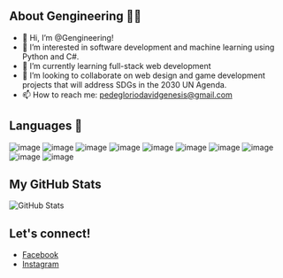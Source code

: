 ## About Gengineering 🙋‍♂️
- 👋 Hi, I’m @Gengineering!
- 👀 I’m interested in software development and machine learning using Python and C#.
- 🌱 I’m currently learning full-stack web development 
- 💞️ I’m looking to collaborate on web design and game development projects that will address SDGs in the 2030 UN Agenda.
- 📫 How to reach me: pedegloriodavidgenesis@gmail.com

## Languages 🤔

![image](https://img.shields.io/badge/C-00599C?style=for-the-badge&logo=c&logoColor=white)
![image](https://img.shields.io/badge/C%23-239120?style=for-the-badge&logo=c-sharp&logoColor=white)
![image](https://img.shields.io/badge/CSS3-1572B6?style=for-the-badge&logo=css3&logoColor=white)
![image](https://img.shields.io/badge/HTML5-E34F26?style=for-the-badge&logo=html5&logoColor=white)
![image](https://img.shields.io/badge/JavaScript-323330?style=for-the-badge&logo=javascript&logoColor=F7DF1E)
![image](https://img.shields.io/badge/LaTeX-47A141?style=for-the-badge&logo=LaTeX&logoColor=white)
![image](https://img.shields.io/badge/Numpy-777BB4?style=for-the-badge&logo=numpy&logoColor=white)
![image](https://img.shields.io/badge/Pandas-2C2D72?style=for-the-badge&logo=pandas&logoColor=white)
![image](https://img.shields.io/badge/Python-FFD43B?style=for-the-badge&logo=python&logoColor=blue)
![image](https://img.shields.io/badge/PyTorch-EE4C2C?style=for-the-badge&logo=PyTorch&logoColor=white)



## My GitHub Stats
![GitHub Stats](https://github-readme-stats.vercel.app/api?username=Gengineering&theme=radical)

## Let's connect!
<ul>
  <li><a href="https://web.facebook.com/davidgenesis.pedeglorio/" target="_blank">Facebook</a></li>
  <li><a href="[https://web.facebook.com/davidgenesis.pedeglorio](https://www.instagram.com/davidgenesisc.pedeglorio/)/" target="_blank">Instagram</a></li>
</ul>



